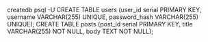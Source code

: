 createdb <dbname>
psql -U <user>
CREATE TABLE users (user_id serial PRIMARY KEY, username VARCHAR(255) UNIQUE, password_hash VARCHAR(255) UNIQUE);
CREATE TABLE posts (post_id serial PRIMARY KEY, title VARCHAR(255) NOT NULL, body TEXT NOT NULL);
